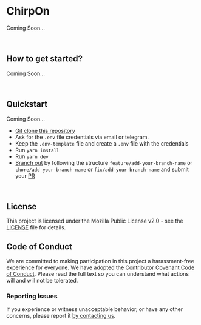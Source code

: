 # ChirpOn

Coming Soon...

<br />

## How to get started?

Coming Soon...

<br />

## Quickstart

Coming Soon...

- [Git clone this repository](https://docs.github.com/en/github/creating-cloning-and-archiving-repositories/cloning-a-repository-from-github/cloning-a-repository)
- Ask for the `.env` file credentials via email or telegram.
- Keep the `.env-template` file and create a `.env` file with the credentials
- Run `yarn install`
- Run `yarn dev`
- [Branch out](https://git-scm.com/book/en/v2/Git-Branching-Basic-Branching-and-Merging) by following the structure `feature/add-your-branch-name` or `chore/add-your-branch-name` or `fix/add-your-branch-name` and submit your [PR](https://docs.github.com/en/github/collaborating-with-pull-requests/proposing-changes-to-your-work-with-pull-requests/about-pull-requests)

<br />

## License

This project is licensed under the Mozilla Public License v2.0 - see the [LICENSE](LICENSE) file for details.

## Code of Conduct

We are committed to making participation in this project a harassment-free experience for everyone. We have adopted the [Contributor Covenant Code of Conduct](CODE_OF_CONDUCT.md). Please read the full text so you can understand what actions will and will not be tolerated.

### Reporting Issues

If you experience or witness unacceptable behavior, or have any other concerns, please report it [by contacting us](mailto:hello@chirpon.xyz).
